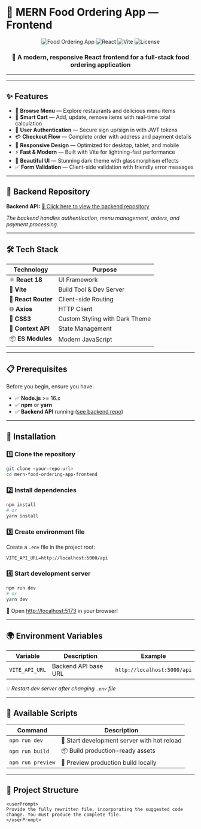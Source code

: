 # 🍕 MERN Food Ordering App — Frontend

<div align="center">
  
  ![Food Ordering App](https://img.shields.io/badge/Food-Ordering-orange?style=for-the-badge&logo=uber-eats&logoColor=white)
  ![React](https://img.shields.io/badge/React-18.2.0-blue?style=for-the-badge&logo=react&logoColor=61DAFB)
  ![Vite](https://img.shields.io/badge/Vite-5.1.0-646CFF?style=for-the-badge&logo=vite&logoColor=white)
  ![License](https://img.shields.io/badge/License-MIT-green?style=for-the-badge)

  ### 🚀 A modern, responsive React frontend for a full-stack food ordering application
  
</div>

---



---

## ✨ Features

- 🍔 **Browse Menu** — Explore restaurants and delicious menu items
- 🛒 **Smart Cart** — Add, update, remove items with real-time total calculation
- 🔐 **User Authentication** — Secure sign up/sign in with JWT tokens
- 💳 **Checkout Flow** — Complete order with address and payment details
- 📱 **Responsive Design** — Optimized for desktop, tablet, and mobile
- ⚡ **Fast & Modern** — Built with Vite for lightning-fast performance
- 🎨 **Beautiful UI** — Stunning dark theme with glassmorphism effects
- ✅ **Form Validation** — Client-side validation with friendly error messages

---

## 🔗 Backend Repository

**Backend API:** [🔗 Click here to view the backend repository](https://github.com/imajij/mern-food-ordering-app-backend)

*The backend handles authentication, menu management, orders, and payment processing.*

---

## 🛠️ Tech Stack

<div align="center">

| Technology | Purpose |
|------------|---------|
| ⚛️ **React 18** | UI Framework |
| 🚀 **Vite** | Build Tool & Dev Server |
| 🧭 **React Router** | Client-side Routing |
| 🌐 **Axios** | HTTP Client |
| 🎨 **CSS3** | Custom Styling with Dark Theme |
| 🔄 **Context API** | State Management |
| 📦 **ES Modules** | Modern JavaScript |

</div>

---

## 📋 Prerequisites

Before you begin, ensure you have:

- ✅ **Node.js** >= 16.x
- ✅ **npm** or **yarn**
- ✅ **Backend API** running ([see backend repo](https://github.com/yourusername/mern-food-ordering-app-backend))

---

## 🚀 Installation

### 1️⃣ Clone the repository
```bash
git clone <your-repo-url>
cd mern-food-ordering-app-frontend
```

### 2️⃣ Install dependencies
```bash
npm install
# or
yarn install
```

### 3️⃣ Create environment file
Create a `.env` file in the project root:
```env
VITE_API_URL=http://localhost:5000/api
```

### 4️⃣ Start development server
```bash
npm run dev
# or
yarn dev
```

🎉 Open [http://localhost:5173](http://localhost:5173) in your browser!

---

## 🌍 Environment Variables

| Variable | Description | Example |
|----------|-------------|---------|
| `VITE_API_URL` | Backend API base URL | `http://localhost:5000/api` |

💡 *Restart dev server after changing `.env` file*

---

## 📜 Available Scripts

| Command | Description |
|---------|-------------|
| `npm run dev` | 🚀 Start development server with hot reload |
| `npm run build` | 📦 Build production-ready assets |
| `npm run preview` | 👀 Preview production build locally |

---

## 📁 Project Structure
````
<userPrompt>
Provide the fully rewritten file, incorporating the suggested code change. You must produce the complete file.
</userPrompt>